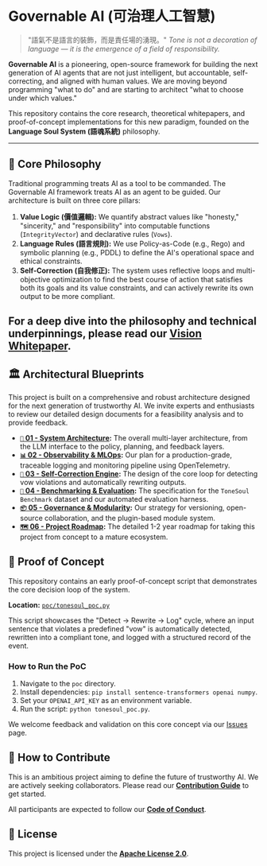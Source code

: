 # Governable AI (可治理人工智慧)

> "語氣不是語言的裝飾，而是責任場的湧現。"
> *Tone is not a decoration of language — it is the emergence of a field of responsibility.*

**Governable AI** is a pioneering, open-source framework for building the next generation of AI agents that are not just intelligent, but accountable, self-correcting, and aligned with human values. We are moving beyond programming "what to do" and are starting to architect "what to choose under which values."

This repository contains the core research, theoretical whitepapers, and proof-of-concept implementations for this new paradigm, founded on the **Language Soul System (語魂系統)** philosophy.

---

## 🌟 Core Philosophy

Traditional programming treats AI as a tool to be commanded. The Governable AI framework treats AI as an agent to be guided. Our architecture is built on three core pillars:

1.  **Value Logic (價值邏輯):** We quantify abstract values like "honesty," "sincerity," and "responsibility" into computable functions (`IntegrityVector`) and declarative rules (`Vows`).
2.  **Language Rules (語言規則):** We use Policy-as-Code (e.g., Rego) and symbolic planning (e.g., PDDL) to define the AI's operational space and ethical constraints.
3.  **Self-Correction (自我修正):** The system uses reflective loops and multi-objective optimization to find the best course of action that satisfies both its goals and its value constraints, and can actively rewrite its own output to be more compliant.

For a deep dive into the philosophy and technical underpinnings, please read our **[Vision Whitepaper](./VISION.md)**.
---

## 🏛️ Architectural Blueprints

This project is built on a comprehensive and robust architecture designed for the next generation of trustworthy AI. We invite experts and enthusiasts to review our detailed design documents for a feasibility analysis and to provide feedback.

* **[<code>📄</code> 01 - System Architecture](./docs/01_SYSTEM_ARCHITECTURE.md):** The overall multi-layer architecture, from the LLM interface to the policy, planning, and feedback layers.
* **[<code>📊</code> 02 - Observability & MLOps](./docs/02_OBSERVABILITY_AND_MLOPS.md):** Our plan for a production-grade, traceable logging and monitoring pipeline using OpenTelemetry.
* **[<code>🔧</code> 03 - Self-Correction Engine](./docs/03_SELF_CORRECTION_ENGINE.md):** The design of the core loop for detecting vow violations and automatically rewriting outputs.
* **[<code>🧪</code> 04 - Benchmarking & Evaluation](./docs/04_BENCHMARKING_AND_EVALUATION.md):** The specification for the `ToneSoul Benchmark` dataset and our automated evaluation harness.
* **[<code>📦</code> 05 - Governance & Modularity](./docs/05_GOVERNANCE_AND_MODULES.md):** Our strategy for versioning, open-source collaboration, and the plugin-based module system.
* **[<code>🗺️</code> 06 - Project Roadmap](./docs/06_ROADMAP.md):** The detailed 1-2 year roadmap for taking this project from concept to a mature ecosystem.

## 🚀 Proof of Concept

This repository contains an early proof-of-concept script that demonstrates the core decision loop of the system.

**Location:** [`poc/tonesoul_poc.py`](./poc/tonesoul_poc.py)

This script showcases the "Detect -> Rewrite -> Log" cycle, where an input sentence that violates a predefined "vow" is automatically detected, rewritten into a compliant tone, and logged with a structured record of the event.

### How to Run the PoC
1.  Navigate to the `poc` directory.
2.  Install dependencies: `pip install sentence-transformers openai numpy`.
3.  Set your `OPENAI_API_KEY` as an environment variable.
4.  Run the script: `python tonesoul_poc.py`.

We welcome feedback and validation on this core concept via our [Issues](https://github.com/Fan1234-1/governable-ai/issues) page.

## 🤝 How to Contribute

This is an ambitious project aiming to define the future of trustworthy AI. We are actively seeking collaborators. Please read our **[Contribution Guide](./CONTRIBUTING.md)** to get started.

All participants are expected to follow our **[Code of Conduct](./CODE_OF_CONDUCT.md)**.

## 📜 License

This project is licensed under the **[Apache License 2.0](./LICENSE)**.
